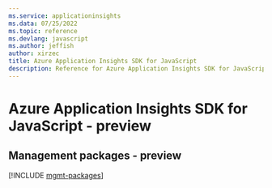 ```yaml
---
ms.service: applicationinsights
ms.data: 07/25/2022
ms.topic: reference
ms.devlang: javascript
ms.author: jeffish
author: xirzec
title: Azure Application Insights SDK for JavaScript
description: Reference for Azure Application Insights SDK for JavaScript
---
```

# Azure Application Insights SDK for JavaScript - preview

## Management packages - preview
[!INCLUDE [mgmt-packages](application-insights-mgmt-index.md)]